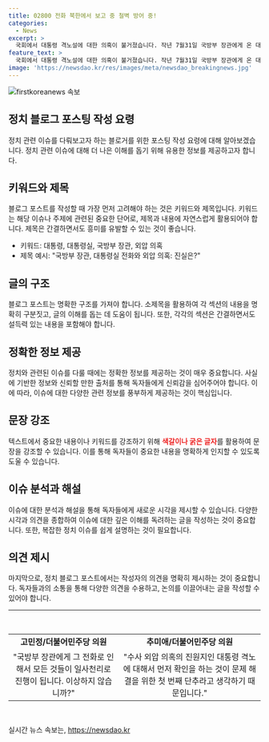 ```yaml
---
title: 02800 전화 북한에서 보고 중 철벽 방어 중!
categories:
  - News
excerpt: >
  국회에서 대통령 격노설에 대한 의혹이 불거졌습니다. 작년 7월31일 국방부 장관에게 온 대통령실 전화의 발신자가 야당의 관심을 끌었고, 대통령실은 번호의 공개를 거부했습니다. 이에 대해 직원들의 명함에 적힌 전화번호와 관련한 의혹도 제기되었습니다. 사건의 시작점이 된 전화를 받은 이종섭 장관은 자신의 판단에 따라 정보를 공개하지 않고 있습니다. 또한 김건희 여사의 디올백과 관련하여도 대통령실은 입장을 밝히지 않고 있습니다. MBC 뉴스는 24시간 제보를 기다립니다.
feature_text: >
  국회에서 대통령 격노설에 대한 의혹이 불거졌습니다. 작년 7월31일 국방부 장관에게 온 대통령실 전화의 발신자가 야당의 관심을 끌었고, 대통령실은 번호의 공개를 거부했습니다. 이에 대해 직원들의 명함에 적힌 전화번호와 관련한 의혹도 제기되었습니다. 사건의 시작점이 된 전화를 받은 이종섭 장관은 자신의 판단에 따라 정보를 공개하지 않고 있습니다. 또한 김건희 여사의 디올백과 관련하여도 대통령실은 입장을 밝히지 않고 있습니다. MBC 뉴스는 24시간 제보를 기다립니다.
image: 'https://newsdao.kr/res/images/meta/newsdao_breakingnews.jpg'
---
```


<p><img src="https://newsdao.kr/res/images/meta/newsdao_breakingnews.jpg" alt="firstkoreanews 속보" /></p>

<h2 data-ke-size="size26">정치 블로그 포스팅 작성 요령</h2>

<p data-ke-size="size16">정치 관련 이슈를 다뤄보고자 하는 블로거를 위한 포스팅 작성 요령에 대해 알아보겠습니다. 정치 관련 이슈에 대해 더 나은 이해를 돕기 위해 유용한 정보를 제공하고자 합니다.</p>

<h2 data-ke-size="size24">키워드와 제목</h2>

<p data-ke-size="size16">블로그 포스트를 작성할 때 가장 먼저 고려해야 하는 것은 키워드와 제목입니다. 키워드는 해당 이슈나 주제에 관련된 중요한 단어로, 제목과 내용에 자연스럽게 활용되어야 합니다. 제목은 간결하면서도 흥미를 유발할 수 있는 것이 좋습니다.</p>

<ul>
  <li>키워드: 대통령, 대통령실, 국방부 장관, 외압 의혹</li>
  <li>제목 예시: "국방부 장관, 대통령실 전화와 외압 의혹: 진실은?"</li>
</ul>

<h2 data-ke-size="size24">글의 구조</h2>

<p data-ke-size="size16">블로그 포스트는 명확한 구조를 가져야 합니다. 소제목을 활용하여 각 섹션의 내용을 명확히 구분짓고, 글의 이해를 돕는 데 도움이 됩니다. 또한, 각각의 섹션은 간결하면서도 설득력 있는 내용을 포함해야 합니다.</p>

<h2 data-ke-size="size24">정확한 정보 제공</h2>

<p data-ke-size="size16">정치와 관련된 이슈를 다룰 때에는 정확한 정보를 제공하는 것이 매우 중요합니다. 사실에 기반한 정보와 신뢰할 만한 출처를 통해 독자들에게 신뢰감을 심어주어야 합니다. 이에 따라, 이슈에 대한 다양한 관련 정보를 풍부하게 제공하는 것이 핵심입니다.</p>

<h2 data-ke-size="size24">문장 강조</h2>

<p data-ke-size="size16">텍스트에서 중요한 내용이나 키워드를 강조하기 위해 <b><span style="color: #ee2323;">색갈이나 굵은 글자</span></b>를 활용하여 문장을 강조할 수 있습니다. 이를 통해 독자들이 중요한 내용을 명확하게 인지할 수 있도록 도울 수 있습니다.</p>

<h2 data-ke-size="size24">이슈 분석과 해설</h2>

<p data-ke-size="size16">이슈에 대한 분석과 해설을 통해 독자들에게 새로운 시각을 제시할 수 있습니다. 다양한 시각과 의견을 종합하여 이슈에 대한 깊은 이해를 독려하는 글을 작성하는 것이 중요합니다. 또한, 복잡한 정치 이슈를 쉽게 설명하는 것이 필요합니다.</p>

<h2 data-ke-size="size24">의견 제시</h2>

<p data-ke-size="size16">마지막으로, 정치 블로그 포스트에서는 작성자의 의견을 명확히 제시하는 것이 중요합니다. 독자들과의 소통을 통해 다양한 의견을 수용하고, 논의를 이끌어내는 글을 작성할 수 있어야 합니다.</p>

<hr>

<p data-ke-size="size16">&nbsp;</p>

<table>
  <tr>
    <td style="text-align: center; height: 17px;"><b>고민정/더불어민주당 의원</b></td>
    <td style="text-align: center; height: 17px;"><b>추미애/더불어민주당 의원</b></td>
  </tr>
  <tr>
    <td style="text-align: center; height: 17px;">"국방부 장관에게 그 전화로 인해서 모든 것들이 일사천리로 진행이 됩니다. 이상하지 않습니까?"</td>
    <td style="text-align: center; height: 17px;">"수사 외압 의혹의 진원지인 대통령 격노에 대해서 먼저 확인을 하는 것이 문제 해결을 위한 첫 번째 단추라고 생각하기 때문입니다."</td>
  </tr>
</table>

<p data-ke-size="size16">&nbsp;</p>
실시간 뉴스 속보는, <a href="https://newsdao.kr" rel="dofollow">https://newsdao.kr</a>


